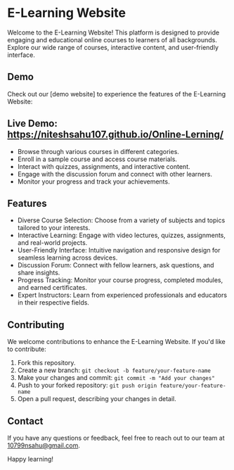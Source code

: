 # E-Learning Website

Welcome to the E-Learning Website! This platform is designed to provide engaging and educational online courses to learners of all backgrounds. Explore our wide range of courses, interactive content, and user-friendly interface.

## Demo

Check out our [demo website] to experience the features of the E-Learning Website:

## Live Demo: https://niteshsahu107.github.io/Online-Lerning/

- Browse through various courses in different categories.
- Enroll in a sample course and access course materials.
- Interact with quizzes, assignments, and interactive content.
- Engage with the discussion forum and connect with other learners.
- Monitor your progress and track your achievements.

## Features

- Diverse Course Selection: Choose from a variety of subjects and topics tailored to your interests.
- Interactive Learning: Engage with video lectures, quizzes, assignments, and real-world projects.
- User-Friendly Interface: Intuitive navigation and responsive design for seamless learning across devices.
- Discussion Forum: Connect with fellow learners, ask questions, and share insights.
- Progress Tracking: Monitor your course progress, completed modules, and earned certificates.
- Expert Instructors: Learn from experienced professionals and educators in their respective fields.

## Contributing

We welcome contributions to enhance the E-Learning Website. If you'd like to contribute:

1. Fork this repository.
2. Create a new branch: `git checkout -b feature/your-feature-name`
3. Make your changes and commit: `git commit -m "Add your changes"`
4. Push to your forked repository: `git push origin feature/your-feature-name`
5. Open a pull request, describing your changes in detail.

## Contact

If you have any questions or feedback, feel free to reach out to our team at 10799nsahu@gmail.com.

Happy learning!
